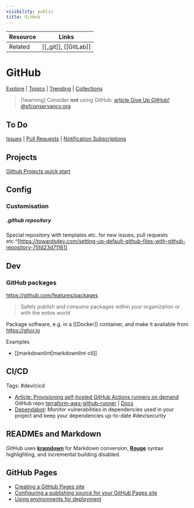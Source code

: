 ```yaml
---
visibility: public
title: GitHub
---
```

| Resource | Links               |
| -------- | ------------------- |
| Related  | [[_git]], [[GitLab]] |

# GitHub


[Explore](https://github.com/explore) | [Topics](https://github.com/topics) | [Trending](https://github.com/trending) | [Collections](https://github.com/collections)

> [!warning] Consider **not** using GitHub: [article Give Up GitHub! @sfconservancy.org](https://giveupgithub.org/)


## To Do

[Issues](https://github.com/issues) | [Pull Requests](https://github.com/pulls) | [Notification Subscriptions](https://github.com/notifications/subscriptions)

## Projects

[Github Projects quick start](https://docs.github.com/en/issues/planning-and-tracking-with-projects/learning-about-projects/quickstart-for-projects)

## Config

### Customisation

##### .github repository

Special repository with templates etc. for new issues, pull requests etc.^[https://towardsdev.com/setting-up-default-github-files-with-github-repository-75fd23d71161]

## Dev

### GitHub packages

<https://github.com/features/packages>
> Safely publish and consume packages within your organization or with the entire world

Package software, e.g. in a [[Docker]] container, and make it available from <https://ghcr.io>

Examples

- [[markdownlint|markdownlint-cli]]

## CI/CD

Tags: #dev/cicd

- [Article: Provisioning self-hosted GitHub Actions runners on demand ](https://github.com/readme/guides/github-runners-philips)
    GitHub repo [terraform-aws-github-runner](https://github.com/philips-labs/terraform-aws-github-runner) | [Docs](https://philips-labs.github.io/terraform-aws-github-runner/)
- [Dependabot](https://docs.github.com/en/code-security/dependabot): Monitor vulnerabilities in dependencies used in your project and keep your dependencies up-to-date #dev/security

## READMEs and Markdown

GitHub uses [**kramdown**](Markdown.md#kramdown) for Markdown conversion, [**Rouge**](http://rouge.jneen.net/) syntax highlighting, and incremental building disabled.

## GitHub Pages

- [Creating a GitHub Pages site](https://docs.github.com/en/pages/getting-started-with-github-pages/creating-a-github-pages-site)
- [Configuring a publishing source for your GitHub Pages site](https://docs.github.com/en/pages/getting-started-with-github-pages/configuring-a-publishing-source-for-your-github-pages-site)
- [Using environments for deployment](https://docs.github.com/en/actions/deployment/targeting-different-environments/using-environments-for-deployment)
